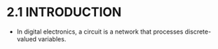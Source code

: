 # 2.1 INTRODUCTION
* In digital electronics, a circuit is a network that processes discrete-valued variables.